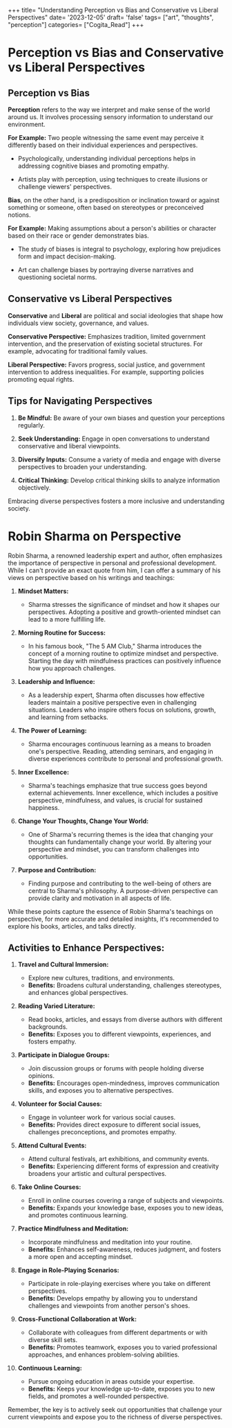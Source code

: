 +++
title= "Understanding Perception vs Bias and Conservative vs Liberal Perspectives"
date= '2023-12-05'
draft= 'false'
tags= ["art", "thoughts", "perception"]
categories= ["Cogita_Read"]
+++

# Perception vs Bias and Conservative vs Liberal Perspectives

## Perception vs Bias

**Perception** refers to the way we interpret and make sense of the world around us. It involves processing sensory information to understand our environment.

**For Example:** Two people witnessing the same event may perceive it differently based on their individual experiences and perspectives.

- Psychologically, understanding individual perceptions helps in addressing cognitive biases and promoting empathy.

- Artists play with perception, using techniques to create illusions or challenge viewers' perspectives.



**Bias**, on the other hand, is a predisposition or inclination toward or against something or someone, often based on stereotypes or preconceived notions.

**For Example:** Making assumptions about a person's abilities or character based on their race or gender demonstrates bias.

- The study of biases is integral to psychology, exploring how prejudices form and impact decision-making.

- Art can challenge biases by portraying diverse narratives and questioning societal norms.

## Conservative vs Liberal Perspectives

**Conservative** and **Liberal** are political and social ideologies that shape how individuals view society, governance, and values.

**Conservative Perspective:** Emphasizes tradition, limited government intervention, and the preservation of existing societal structures. For example, advocating for traditional family values.

**Liberal Perspective:** Favors progress, social justice, and government intervention to address inequalities. For example, supporting policies promoting equal rights.

## Tips for Navigating Perspectives

1. **Be Mindful:** Be aware of your own biases and question your perceptions regularly.
  
2. **Seek Understanding:** Engage in open conversations to understand conservative and liberal viewpoints.

3. **Diversify Inputs:** Consume a variety of media and engage with diverse perspectives to broaden your understanding.

4. **Critical Thinking:** Develop critical thinking skills to analyze information objectively.

Embracing diverse perspectives fosters a more inclusive and understanding society.

# Robin Sharma on Perspective

Robin Sharma, a renowned leadership expert and author, often emphasizes the importance of perspective in personal and professional development. While I can't provide an exact quote from him, I can offer a summary of his views on perspective based on his writings and teachings:

1. **Mindset Matters:**
   - Sharma stresses the significance of mindset and how it shapes our perspectives. Adopting a positive and growth-oriented mindset can lead to a more fulfilling life.

2. **Morning Routine for Success:**
   - In his famous book, "The 5 AM Club," Sharma introduces the concept of a morning routine to optimize mindset and perspective. Starting the day with mindfulness practices can positively influence how you approach challenges.

3. **Leadership and Influence:**
   - As a leadership expert, Sharma often discusses how effective leaders maintain a positive perspective even in challenging situations. Leaders who inspire others focus on solutions, growth, and learning from setbacks.

4. **The Power of Learning:**
   - Sharma encourages continuous learning as a means to broaden one's perspective. Reading, attending seminars, and engaging in diverse experiences contribute to personal and professional growth.

5. **Inner Excellence:**
   - Sharma's teachings emphasize that true success goes beyond external achievements. Inner excellence, which includes a positive perspective, mindfulness, and values, is crucial for sustained happiness.

6. **Change Your Thoughts, Change Your World:**
   - One of Sharma's recurring themes is the idea that changing your thoughts can fundamentally change your world. By altering your perspective and mindset, you can transform challenges into opportunities.

7. **Purpose and Contribution:**
   - Finding purpose and contributing to the well-being of others are central to Sharma's philosophy. A purpose-driven perspective can provide clarity and motivation in all aspects of life.

While these points capture the essence of Robin Sharma's teachings on perspective, for more accurate and detailed insights, it's recommended to explore his books, articles, and talks directly.

## Activities to Enhance Perspectives:

1. **Travel and Cultural Immersion:**
   - Explore new cultures, traditions, and environments.
   - **Benefits:** Broadens cultural understanding, challenges stereotypes, and enhances global perspectives.

2. **Reading Varied Literature:**
   - Read books, articles, and essays from diverse authors with different backgrounds.
   - **Benefits:** Exposes you to different viewpoints, experiences, and fosters empathy.

3. **Participate in Dialogue Groups:**
   - Join discussion groups or forums with people holding diverse opinions.
   - **Benefits:** Encourages open-mindedness, improves communication skills, and exposes you to alternative perspectives.

4. **Volunteer for Social Causes:**
   - Engage in volunteer work for various social causes.
   - **Benefits:** Provides direct exposure to different social issues, challenges preconceptions, and promotes empathy.

5. **Attend Cultural Events:**
   - Attend cultural festivals, art exhibitions, and community events.
   - **Benefits:** Experiencing different forms of expression and creativity broadens your artistic and cultural perspectives.

6. **Take Online Courses:**
   - Enroll in online courses covering a range of subjects and viewpoints.
   - **Benefits:** Expands your knowledge base, exposes you to new ideas, and promotes continuous learning.

7. **Practice Mindfulness and Meditation:**
   - Incorporate mindfulness and meditation into your routine.
   - **Benefits:** Enhances self-awareness, reduces judgment, and fosters a more open and accepting mindset.

8. **Engage in Role-Playing Scenarios:**
   - Participate in role-playing exercises where you take on different perspectives.
   - **Benefits:** Develops empathy by allowing you to understand challenges and viewpoints from another person's shoes.

9. **Cross-Functional Collaboration at Work:**
   - Collaborate with colleagues from different departments or with diverse skill sets.
   - **Benefits:** Promotes teamwork, exposes you to varied professional approaches, and enhances problem-solving abilities.

10. **Continuous Learning:**
    - Pursue ongoing education in areas outside your expertise.
    - **Benefits:** Keeps your knowledge up-to-date, exposes you to new fields, and promotes a well-rounded perspective.

Remember, the key is to actively seek out opportunities that challenge your current viewpoints and expose you to the richness of diverse perspectives.
